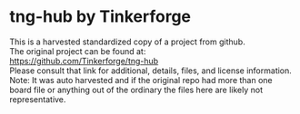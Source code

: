 
# tng-hub by Tinkerforge  
This is a harvested standardized copy of a project from github.  
The original project can be found at:  
https://github.com/Tinkerforge/tng-hub  
Please consult that link for additional, details, files, and license information.  
Note: It was auto harvested and if the original repo had more than one board file or anything out of the ordinary the files here are likely not representative.  
    